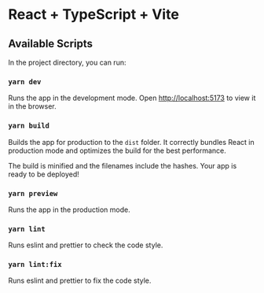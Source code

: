 # React + TypeScript + Vite

## Available Scripts

In the project directory, you can run:

### `yarn dev`

Runs the app in the development mode.
Open [http://localhost:5173](http://localhost:5173) to view it in the browser.

### `yarn build`

Builds the app for production to the `dist` folder.
It correctly bundles React in production mode and optimizes the build for the best performance.

The build is minified and the filenames include the hashes.
Your app is ready to be deployed!

### `yarn preview`

Runs the app in the production mode.

### `yarn lint`

Runs eslint and prettier to check the code style.

### `yarn lint:fix`

Runs eslint and prettier to fix the code style.
